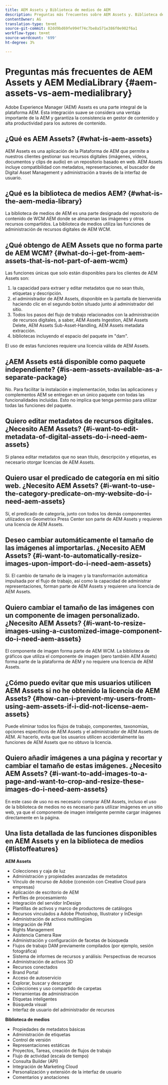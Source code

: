 ```yaml
---
title: AEM Assets y Biblioteca de medios de AEM
description: Preguntas más frecuentes sobre AEM Assets y. Biblioteca de medios AEM, incluidas las diferencias entre los dos.
contentOwner: AG
translation-type: tm+mt
source-git-commit: 82dd9bd69fe994f74c7be8a571e386f0e902f6a1
workflow-type: tm+mt
source-wordcount: '699'
ht-degree: 3%

---
```



# Preguntas más frecuentes de AEM Assets y AEM MediaLibrary {#aem-assets-vs-aem-medialibrary}

Adobe Experience Manager (AEM) Assets es una parte integral de la plataforma AEM. Esta integración suave se considera una ventaja importante de la AEM y garantiza la consistencia en gestor de contenido y alta productividad para los autores de contenido.

## ¿Qué es AEM Assets? {#what-is-aem-assets}

AEM Assets es una aplicación de la Plataforma de AEM que permite a nuestros clientes gestionar sus recursos digitales (imágenes, vídeos, documentos y clips de audio) en un repositorio basado en web. AEM Assets incluye compatibilidad con metadatos, representaciones, el buscador de Digital Asset Management y administración a través de la interfaz de usuario.

## ¿Qué es la biblioteca de medios AEM? {#what-is-the-aem-media-library}

La biblioteca de medios de AEM es una parte designada del repositorio de contenido de WCM AEM donde se almacenan las imágenes y otros recursos compartidos. La biblioteca de medios utiliza las funciones de administración de recursos digitales de AEM WCM.

## ¿Qué obtengo de AEM Assets que no forma parte de AEM WCM? {#what-do-i-get-from-aem-assets-that-is-not-part-of-aem-wcm}

Las funciones únicas que solo están disponibles para los clientes de AEM Assets son:

1. la capacidad para extraer y editar metadatos que no sean título, etiquetas y descripción.
1. el administrador de AEM Assets, disponible en la pantalla de bienvenida haciendo clic en el segundo botón situado junto al administrador del sitio.
1. Todos los pasos del flujo de trabajo relacionados con la administración de recursos digitales, a saber, AEM Assets Ingestion, AEM Assets Delete, AEM Assets Sub-Asset-Handling, AEM Assets metadata extracción.
1. bibliotecas incluyendo el espacio del paquete im &quot;dam&quot;.

El uso de estas funciones requiere una licencia válida de AEM Assets.

## ¿AEM Assets está disponible como paquete independiente? {#is-aem-assets-available-as-a-separate-package}

No. Para facilitar la instalación e implementación, todas las aplicaciones y complementos AEM se entregan en un único paquete con todas las funcionalidades incluidas. Esto no implica que tenga permiso para utilizar todas las funciones del paquete.

## Quiero editar metadatos de recursos digitales. ¿Necesito AEM Assets? {#i-want-to-edit-metadata-of-digital-assets-do-i-need-aem-assets}

Si planea editar metadatos que no sean título, descripción y etiquetas, es necesario otorgar licencias de AEM Assets.

## Quiero usar el predicado de categoría en mi sitio web. ¿Necesito AEM Assets? {#i-want-to-use-the-category-predicate-on-my-website-do-i-need-aem-assets}

Sí, el predicado de categoría, junto con todos los demás componentes utilizados en Geometrixx Press Center son parte de AEM Assets y requieren una licencia de AEM Assets.

## Deseo cambiar automáticamente el tamaño de las imágenes al importarlas. ¿Necesito AEM Assets? {#i-want-to-automatically-resize-images-upon-import-do-i-need-aem-assets}

Sí. El cambio de tamaño de la imagen y la transformación automática impulsada por el flujo de trabajo, así como la capacidad de administrar representaciones, forman parte de AEM Assets y requieren una licencia de AEM Assets.

## Quiero cambiar el tamaño de las imágenes con un componente de imagen personalizado. ¿Necesito AEM Assets? {#i-want-to-resize-images-using-a-customized-image-component-do-i-need-aem-assets}

El componente de imagen forma parte de AEM WCM. La biblioteca de gráficos que utiliza el componente de imagen (pero también AEM Assets) forma parte de la plataforma de AEM y no requiere una licencia de AEM Assets.

## ¿Cómo puedo evitar que mis usuarios utilicen AEM Assets si no he obtenido la licencia de AEM Assets? {#how-can-i-prevent-my-users-from-using-aem-assets-if-i-did-not-license-aem-assets}

Puede eliminar todos los flujos de trabajo, componentes, taxonomías, opciones específicos de AEM Assets y el administrador de AEM Assets de AEM. Al hacerlo, evita que los usuarios utilicen accidentalmente las funciones de AEM Assets que no obtuvo la licencia.

## Quiero añadir imágenes a una página y recortar y cambiar el tamaño de estas imágenes. ¿Necesito AEM Assets? {#i-want-to-add-images-to-a-page-and-want-to-crop-and-resize-these-images-do-i-need-aem-assets}

En este caso de uso no es necesario comprar AEM Assets, incluso el uso de la biblioteca de medios no es necesario para utilizar imágenes en un sitio web, ya que el componente de imagen inteligente permite cargar imágenes directamente en la página.

## Una lista detallada de las funciones disponibles en AEM Assets y en la biblioteca de medios {#listoffeatures}

**AEM Assets**

* Colecciones y caja de luz
* Administración y propiedades avanzadas de metadatos
* Vínculo de recurso de Adobe (conexión con Creative Cloud para empresas)
* Aplicación de escritorio de AEM
* Perfiles de procesamiento
* Integración del servidor InDesign
* Plantillas de activos y marco de productores de catálogos
* Recursos vinculados a Adobe Photoshop, Illustrator y InDesign
* Administración de activos multilingües
* Integración de PIM
* Rights Management
* Asistencia Camera Raw
* Administración y configuración de facetas de búsqueda
* Flujos de trabajo DAM previamente compilados (por ejemplo, sesión fotográfica)
* Sistema de informes de recursos y análisis: Perspectivas de recursos
* Administración de activos 3D
* Recursos conectados
* Brand Portal
* Acceso de autoservicio
* Explorar, buscar y descargar
* Colecciones y uso compartido de carpetas
* Herramientas de administración
* Etiquetas inteligentes
* Búsqueda visual
* Interfaz de usuario del administrador de recursos

**Biblioteca de medios**

* Propiedades de metadatos básicas
* Administración de etiquetas
* Control de versión
* Representaciones estáticas
* Proyectos, Tareas, creación de flujos de trabajo
* Flujo de actividad (escala de tiempo)
* Consulta Builder (API)
* Integración de Marketing Cloud
* Personalización y extensión de la interfaz de usuario
* Comentarios y anotaciones